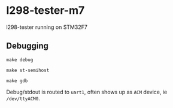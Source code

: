 # l298-tester-m7
l298-tester running on STM32F7

## Debugging

```
make debug
```

```
make st-semihost
```

```
make gdb
```

Debug/stdout is routed to `uart1`, often shows up as `ACM` device, ie `/dev/ttyACM0`.
